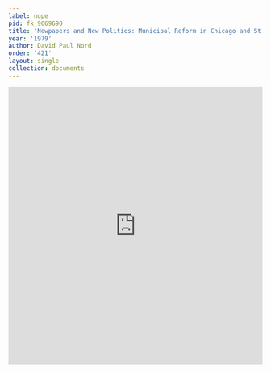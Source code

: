 ```yaml
---
label: nope
pid: fk_9669690
title: 'Newpapers and New Politics: Municipal Reform in Chicago and St. Louis, 1890-1900'
year: '1979'
author: David Paul Nord
order: '421'
layout: single
collection: documents
---
```

<iframe src="https://northwestern.app.box.com/embed/s/rxjyakvvq8525mcx3zhx01djuloxqs3n?sortColumn=date&view=list" width="100%" height="550" frameborder="0" allowfullscreen webkitallowfullscreen msallowfullscreen></iframe>
